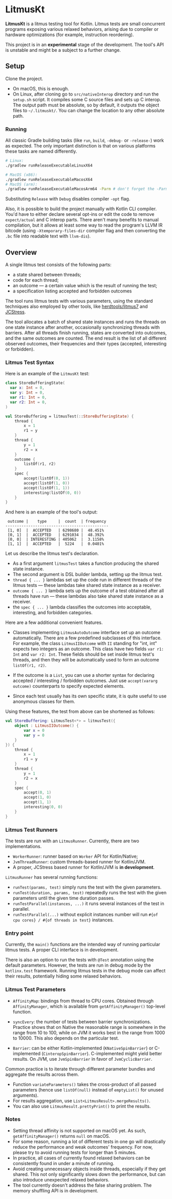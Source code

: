 # LitmusKt 

**LitmusKt** is a litmus testing tool for Kotlin.
Litmus tests are small concurrent programs exposing various relaxed behaviors,
arising due to compiler or hardware optimizations (for example, instruction reordering).

This project is in an **experimental** stage of the development. 
The tool's API is unstable and might be a subject to a further change.

## Setup

Clone the project.
* On macOS, this is enough.
* On Linux, after cloning go to `src/nativeInterop` directory and run the `setup.sh` script. 
  It compiles some C source files and sets up C interop. 
  The output path must be absolute, so by default, it outputs the object files to `~/.litmuskt/`. 
  You can change the location to any other absolute path.

### Running

All classic Gradle building tasks (like `run`, `build`, `-debug-` or `-release-`) work as expected. 
The only important distinction is that on various platforms these tasks are named differently.

```bash
# Linux:
./gradlew runReleaseExecutableLinuxX64

# MacOS (x86):
./gradlew runReleaseExecutableMacosX64
# MacOS (arm):
./gradlew runReleaseExecutableMacosArm64 -Parm # don't forget the -Parm flag!
```

Substituting `Release` with `Debug` disables compiler `-opt` flag.

Also, it is possible to build the project manually with Kotlin CLI compiler. 
You'd have to either declare several opt-ins or edit the code to remove `expect/actual` and C interop parts. 
There aren't many benefits to manual compilation, but it allows at least some way to read the program's LLVM IR bitcode 
(using `-Xtemporary-files-dir` compiler flag and then converting the `.bc` file into readable text with `llvm-dis`).

## Overview

A single litmus test consists of the following parts:
* a state shared between threads;
* code for each thread;
* an outcome &mdash; a certain value which is the result of running the test;
* a specification listing accepted and forbidden outcomes

The tool runs litmus tests with various parameters, 
using the standard techniques also employed by other tools, 
like [herdtools/litmus7](https://github.com/herd/herdtools7) and [JCStress](https://github.com/openjdk/jcstress).

The tool allocates a batch of shared state instances
and runs the threads on one state instance after another, 
occasionally synchronizing threads with barriers. 
After all threads finish running, states are converted into outcomes, and the same outcomes are counted. 
The end result is the list of all different observed outcomes, 
their frequencies and their types (accepted, interesting or forbidden).

### Litmus Test Syntax

Here is an example of the `LitmusKt` test:

```kotlin
class StoreBufferingState(
  var x: Int = 0,
  var y: Int = 0,
  var r1: Int = 0,
  var r2: Int = 0,
)

val StoreBuffering = litmusTest(::StoreBufferingState) {
    thread {
        x = 1
        r1 = y
    }
    thread {
        y = 1
        r2 = x
    }
    outcome {
        listOf(r1, r2)
    }
    spec {
        accept(listOf(0, 1))
        accept(listOf(1, 0))
        accept(listOf(1, 1))
        interesting(listOf(0, 0))
    }
}
```

And here is an example of the tool's output:

```
 outcome |    type     |  count  | frequency 
---------------------------------------------
 [1, 0]  |  ACCEPTED   | 6298680 |  48.451%  
 [0, 1]  |  ACCEPTED   | 6291034 |  48.392%  
 [0, 0]  | INTERESTING | 405062  |  3.1158%  
 [1, 1]  |  ACCEPTED   |  5224   |  0.0401%  
```

Let us describe the litmus test's declaration.

* As a first argument `litmusTest` takes a function producing the shared state instance.
* The second argument is DSL builder lambda, setting up the litmus test.  
* `thread { ... }` lambdas set up the code run in different threads of the litmus tests — 
   these lambdas take shared state instance as a receiver.
* `outcome { ... }` lambda sets up the outcome of a test obtained after all threads have run —
  these lambdas also take shared state instance as a receiver.
* the `spec { ... }` lambda classifies the outcomes into acceptable, interesting, and forbidden categories. 

Here are a few additional convenient features.

* Classes implementing `LitmusAutoOutcome` interface set up an outcome automatically.
  There are a few predefined subclasses of this interface. 
  For example, the class `LitmusIIOutcome` with `II` standing for "int, int" expects two integers as an outcome. 
  This class have two fields `var r1: Int` and `var r2: Int`. 
  These fields should be set inside litmus test's threads, and then they will be automatically used to form an outcome `listOf(r1, r2)`.
 
* If the outcome is a `List`, you can use a shorter syntax for declaring accepted / interesting / forbidden outcomes. 
  Just use `accept(vararg outcome)` counterparts to specify expected elements.
 
* Since each test usually has its own specific state, it is quite useful to use anonymous classes for them.

Using these features, the test from above can be shortened as follows:

```kotlin
val StoreBuffering: LitmusTest<*> = litmusTest({
    object : LitmusIIOutcome() {
        var x = 0
        var y = 0
    }
}) {
    thread {
        x = 1
        r1 = y
    }
    thread {
        y = 1
        r2 = x
    }
    spec {
        accept(0, 1)
        accept(1, 0)
        accept(1, 1)
        interesting(0, 0)
    }
}
```

### Litmus Test Runners

The tests are run with an `LitmusRunner`. 
Currently, there are two implementations. 
* `WorkerRunner`: runner based on `Worker` API for Kotlin/Native;
* `JvmThreadRunner`: custom threads-based runner for Kotlin/JVM.
* A proper, JCStress based runner for Kotlin/JVM is **in development**. 
 
`LitmusRunner` has several running functions:

* `runTest(params, test)` simply runs the test with the given parameters.
* `runTest(duration, params, test)` repeatedly runs the test with the given parameters until the given time duration passes.
* `runTestParallel(instances, ...)` it runs several instances of the test in parallel.
* `runTestParallel(...)` without explicit instances number will run `#{of cpu cores} / #{of threads in test}` instances.

### Entry point

Currently, the `main()` functions are the intended way of running particular litmus tests.
A proper CLI interface is in development.

There is also an option to run the tests with `@Test` annotation using the default parameters. 
However, the tests are run in debug mode by the `kotlinx.test` framework.
Running litmus tests in the debug mode can affect their results, potentially hiding some relaxed behaviors.

### Litmus Test Parameters

* `AffinityMap`: bindings from thread to CPU cores. 
  Obtained through `AffinityManager`, which is available from `getAffinityManager()` top-level function.

* `syncEvery`: the number of tests between barrier synchronizations. 
  Practice shows that on Native the reasonable range is somewhere in the range from 10 to 100, 
  while on JVM it works best in the range from 1000 to 10000. 
  This also depends on the particular test.
 
* `Barrier`: can be either Kotlin-implemented (`KNativeSpinBarrier`) or C-implemented (`CinteropSpinBarrier`). 
  C-implemented might yield better results.
  On JVM, use `JvmSpinBarrier` in favor of `JvmCyclicBarrier`.

Common practice is to iterate through different parameter bundles and aggregate the results across them.
* Function `variateParameters()` takes the cross-product of all passed parameters 
  (hence use `listOf(null)` instead of `emptyList()` for unused arguments).
* For results aggregation, use `List<LitmusResult>.mergeResults()`.
* You can also use `LitmusResult.prettyPrint()` to print the results.

### Notes

* Setting thread affinity is not supported on macOS yet. As such, `getAffinityManager()` returns `null` on macOS.
* For some reason, running a lot of different tests in one go will drastically reduce the performance and weak outcomes' frequency. 
  For now, please try to avoid running tests for longer than 5 minutes.
* In practice, all cases of currently found relaxed behaviors can be consistently found in under a minute of running.
* Avoid creating unnecessary objects inside threads, especially if they get shared. This not only significantly slows down the performance, but can also introduce unexpected relaxed behaviors.
* The tool currently doesn't address the false sharing problem. The memory shuffling API is in development.
